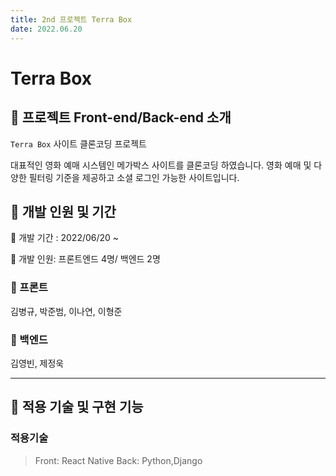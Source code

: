 ```yaml
---
title: 2nd 프로젝트 Terra Box
date: 2022.06.20
---
```


# Terra Box

## :popcorn: 프로젝트 Front-end/Back-end 소개

`Terra Box` 사이트 클론코딩 프로젝트

대표적인 영화 예매 시스템인 메가박스 사이트를 클론코딩 하였습니다.
영화 예매 및 다양한 필터링 기준을 제공하고 소셜 로그인 가능한 사이트입니다.

## :popcorn: 개발 인원 및 기간

:popcorn: 개발 기간 : 2022/06/20 ~ 

:popcorn: 개발 인원: 프론트엔드 4명/ 백엔드 2명

### :popcorn: 프론트

김병규, 박준범, 이나연, 이형준

### :popcorn: 백엔드

김영빈, 제정욱

---

## :popcorn: 적용 기술 및 구현 기능

### 적용기술

> Front: React Native
> Back: Python,Django
